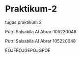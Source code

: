 # Praktikum-2
tugas praktikum 2

Putri Salsabila Al Abrar-105220048

Putri Salsabila Al Abrar
105220048

EOJFEOJGEPOJGPOE

